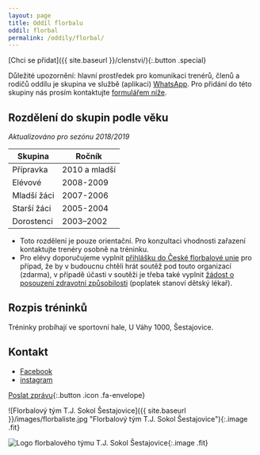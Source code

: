 ```yaml
---
layout: page
title: Oddíl florbalu
oddil: florbal
permalink: /oddily/florbal/
---
```


[Chci se přidat]({{ site.baseurl }}/clenstvi/){:.button .special}

Důležité upozornění: hlavní prostředek pro komunikaci trenérů, členů a rodičů oddílu je skupina ve službě (aplikaci) [WhatsApp](https://www.whatsapp.com/?l=cs). Pro přidání do této skupiny nás prosím kontaktujte [formulářem níže](#napiste-nam).

## Rozdělení do skupin podle věku

_Aktualizováno pro sezónu 2018/2019_

|   Skupina   |     Ročník    |
|-------------|---------------|
| Přípravka   | 2010 a mladší |
| Elévové     | 2008-2009     |
| Mladší žáci | 2007-2006     |
| Starší žáci | 2005-2004     |
| Dorostenci  | 2003–2002     |

* Toto rozdělení je pouze orientační. Pro konzultaci vhodnosti zařazení kontaktujte trenéry osobně na tréninku.
* Pro elévy doporučujeme vyplnit [přihlášku do České florbalové unie](https://www.ceskyflorbal.cz/dms/serve/assigned-file/1544/) pro případ, že by v budoucnu chtěli hrát soutěž pod touto organizací (zdarma), v případě účasti v soutěži je třeba také vyplnit [žádost o posouzení zdravotní způsobilosti](https://www.ceskyflorbal.cz/dms/serve/assigned-file/1473/1447) (poplatek stanoví dětský lékař).

## Rozpis tréninků

Tréninky probíhají ve sportovní hale, U Váhy 1000, Šestajovice.

## Kontakt

* [Facebook](https://www.facebook.com/sestajoviceflorbal/)
* [instagram](https://www.instagram.com/tjsokolsestajovice/)

[Poslat zprávu](#napiste-nam){:.button .icon .fa-envelope}

![Florbalový tým T.J. Sokol Šestajovice]({{ site.baseurl }}/images/florbaliste.jpg "Florbalový tým T.J. Sokol Šestajovice"){:.image .fit}

![Logo florbalového týmu T.J. Sokol Šestajovice]({{relative}}/images/logo-florbal-hor.jpeg){:.image .fit}
